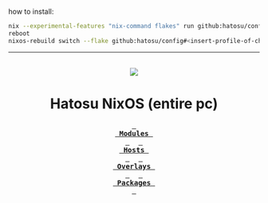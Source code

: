 how to install:
```bash
nix --experimental-features "nix-command flakes" run github:hatosu/config#install
reboot
nixos-rebuild switch --flake github:hatosu/config#<insert-profile-of-choice>
```
---
<br />
<div align="center">
<img src="https://github.com/hatosu/config/blob/main/showcase.gif?raw=true" />
</div>

<h1 align="center">Hatosu NixOS (entire pc)</h1>

<div align="center">

**[<kbd> <br> Modules <br> </kbd>](/module/)** 
**[<kbd> <br> Hosts <br> </kbd>](/profile/)** 
**[<kbd> <br> Overlays <br> </kbd>](/overlay/)** 
**[<kbd> <br> Packages <br> </kbd>](/pkgs/)**

</div>
